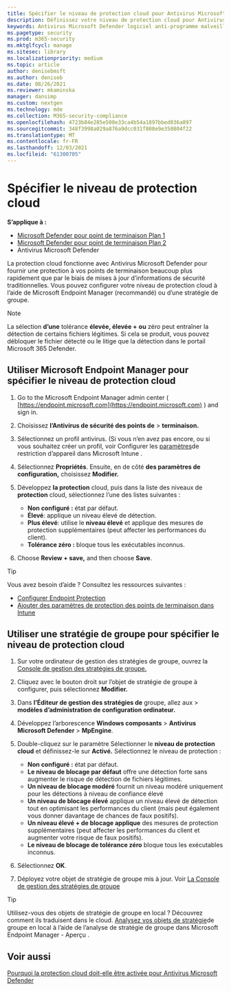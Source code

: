 ```yaml
---
title: Spécifier le niveau de protection cloud pour Antivirus Microsoft Defender
description: Définissez votre niveau de protection cloud pour Antivirus Microsoft Defender.
keywords: Antivirus Microsoft Defender logiciel anti-programme malveillant, sécurité, defender, cloud, aggressiveness, niveau de protection
ms.pagetype: security
ms.prod: m365-security
ms.mktglfcycl: manage
ms.sitesec: library
ms.localizationpriority: medium
ms.topic: article
author: denisebmsft
ms.author: deniseb
ms.date: 08/26/2021
ms.reviewer: mkaminska
manager: dansimp
ms.custom: nextgen
ms.technology: mde
ms.collection: M365-security-compliance
ms.openlocfilehash: 4723b84e285e508e33ca4b54a1897bbed036a897
ms.sourcegitcommit: 348f3998a029a876a9dcc031f808e9e350804f22
ms.translationtype: MT
ms.contentlocale: fr-FR
ms.lasthandoff: 12/03/2021
ms.locfileid: "61300705"
---
```

# <a name="specify-the-cloud-protection-level"></a>Spécifier le niveau de protection cloud

**S’applique à :**

- [Microsoft Defender pour point de terminaison Plan 1](https://go.microsoft.com/fwlink/?linkid=2154037)
- [Microsoft Defender pour point de terminaison Plan 2](https://go.microsoft.com/fwlink/?linkid=2154037)
- Antivirus Microsoft Defender

La protection cloud fonctionne avec Antivirus Microsoft Defender pour fournir une protection à vos points de terminaison beaucoup plus rapidement que par le biais de mises à jour d’informations de sécurité traditionnelles. Vous pouvez configurer votre niveau de protection cloud à l’aide de Microsoft Endpoint Manager (recommandé) ou d’une stratégie de groupe.

> [!NOTE]
> La sélection **d’une** tolérance **élevée, élevée +** **ou** zéro peut entraîner la détection de certains fichiers légitimes. Si cela se produit, vous pouvez débloquer le fichier détecté ou le litige que la détection dans le portail Microsoft 365 Defender.

## <a name="use-microsoft-endpoint-manager-to-specify-the-level-of-cloud-protection"></a>Utiliser Microsoft Endpoint Manager pour spécifier le niveau de protection cloud

1. Go to the Microsoft Endpoint Manager admin center ( [https://endpoint.microsoft.com](https://endpoint.microsoft.com) ) and sign in.

2. Choisissez **l’Antivirus de sécurité des points de** \> **terminaison.**

3. Sélectionnez un profil antivirus. (Si vous n’en avez pas encore, ou si vous souhaitez créer un profil, voir Configurer les [paramètres](/intune/device-restrictions-configure)de restriction d’appareil dans Microsoft Intune .

4. Sélectionnez **Propriétés**. Ensuite, en de côté **des paramètres de configuration,** choisissez **Modifier.**

5. Développez **la protection** cloud, puis dans la liste des niveaux de **protection** cloud, sélectionnez l’une des listes suivantes :

    - **Non configuré :** état par défaut.
    - **Élevé**: applique un niveau élevé de détection.
    - **Plus élevé**: utilise le **niveau élevé** et applique des mesures de protection supplémentaires (peut affecter les performances du client).
    - **Tolérance zéro :** bloque tous les exécutables inconnus.

6. Choose **Review + save,** and then choose **Save**.

> [!TIP]
> Vous avez besoin d’aide ? Consultez les ressources suivantes :
>
> - [Configurer Endpoint Protection](/mem/configmgr/protect/deploy-use/endpoint-protection-configure)
> - [Ajouter des paramètres de protection des points de terminaison dans Intune](/mem/intune/protect/endpoint-protection-configure)

## <a name="use-group-policy-to-specify-the-level-of-cloud-protection"></a>Utiliser une stratégie de groupe pour spécifier le niveau de protection cloud

1. Sur votre ordinateur de gestion des stratégies de groupe, ouvrez la [Console de gestion des stratégies de groupe.](/previous-versions/windows/it-pro/windows-server-2008-R2-and-2008/cc731212(v=ws.11))

2. Cliquez avec le bouton droit sur l’objet de stratégie de groupe à configurer, puis sélectionnez **Modifier.**

3. Dans **l’Éditeur de gestion des stratégies de** groupe, allez aux  \> **modèles d’administration de configuration ordinateur.**

4. Développez l’arborescence **Windows composants** \> **Antivirus Microsoft Defender** \> **MpEngine**.

5. Double-cliquez sur le paramètre Sélectionner le **niveau de protection cloud** et définissez-le sur **Activé.** Sélectionnez le niveau de protection :

    - **Non configuré :** état par défaut.
    - **Le niveau de blocage par défaut** offre une détection forte sans augmenter le risque de détection de fichiers légitimes.
    - **Un niveau de blocage modéré** fournit un niveau modéré uniquement pour les détections à niveau de confiance élevé
    - **Un niveau de blocage élevé** applique un niveau élevé de détection tout en optimisant les performances du client (mais peut également vous donner davantage de chances de faux positifs).
    - **Un niveau élevé + de blocage applique** des mesures de protection supplémentaires (peut affecter les performances du client et augmenter votre risque de faux positifs).
    - **Le niveau de blocage de tolérance zéro** bloque tous les exécutables inconnus.

6. Sélectionnez **OK**.

7. Déployez votre objet de stratégie de groupe mis à jour. Voir [La Console de gestion des stratégies de groupe](/windows/win32/srvnodes/group-policy)

> [!TIP]
> Utilisez-vous des objets de stratégie de groupe en local ? Découvrez comment ils traduisent dans le cloud. [Analysez vos objets de stratégie](/mem/intune/configuration/group-policy-analytics)de groupe en local à l’aide de l’analyse de stratégie de groupe dans Microsoft Endpoint Manager - Aperçu .
  
## <a name="see-also"></a>Voir aussi

[Pourquoi la protection cloud doit-elle être activée pour Antivirus Microsoft Defender](why-cloud-protection-should-be-on-mdav.md)
